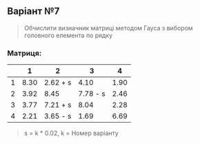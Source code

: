 ## Варіант №7

> Обчислити визначник матриці методом Гауса з
вибором головного елемента по рядку

### Матриця:

|     | 1    | 2        | 3        | 4    |
| --- | ---- | -------- | -------- | ---- |
| 1   | 8.30 | 2.62 + s | 4.10     | 1.90 |
| 2   | 3.92 | 8.45     | 7.78 - s | 2.46 |
| 3   | 3.77 | 7.21 + s | 8.04     | 2.28 |
| 4   | 2.21 | 3.65 - s | 1.69     | 6.69 |

> s = k * 0.02, k = Номер варіанту
